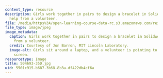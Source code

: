 ```yaml
---
content_type: resource
description: Girls work together in pairs to design a bracelet in Solidworks with
  help from a volunteer.
file: /media/https%3A/open-learning-course-data-rc.s3.amazonaws.com/res-2-005-girls-who-build-make-your-own-wearables-workshop-spring-2015/5501c915b6873b688b3adf422db4cf6a_504693-35D.jpg
file_type: image/jpeg
image_metadata:
  caption: Girls work together in pairs to design a bracelet in Solidworks with help
    from a volunteer.
  credit: Courtesy of Jon Barron, MIT Lincoln Laboratory.
  image-alt: Girls sit around a laptop, and a volunteer is pointing to the computer
    screen.
resourcetype: Image
title: 504693-35D.jpg
uid: 5501c915-b687-3b68-8b3a-df422db4cf6a
---
```

